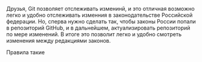 Друзья, Git позволяет отслеживать изменинй, и это отличная возможно легко и удобно отслеживать изменния в законодательстве Российской федерации.
Но, сперва нужно сделать так, чтобы законы России попали в репозиторий GitHub, и в дальнейшем, актуализировать репозиторий по мере изменений. В итоге
это позволит легко и удобно смотреть изменения между редакциями законов. 

Правила такие

